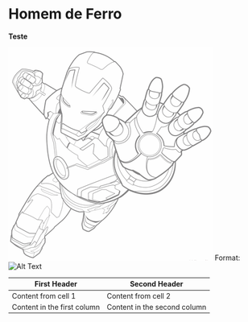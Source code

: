 # **Homem de Ferro**
**Teste**

![GitHub Logo](/img1.bmp)
Format: ![Alt Text](url)

First Header | Second Header
------------ | -------------
Content from cell 1 | Content from cell 2
Content in the first column | Content in the second column
